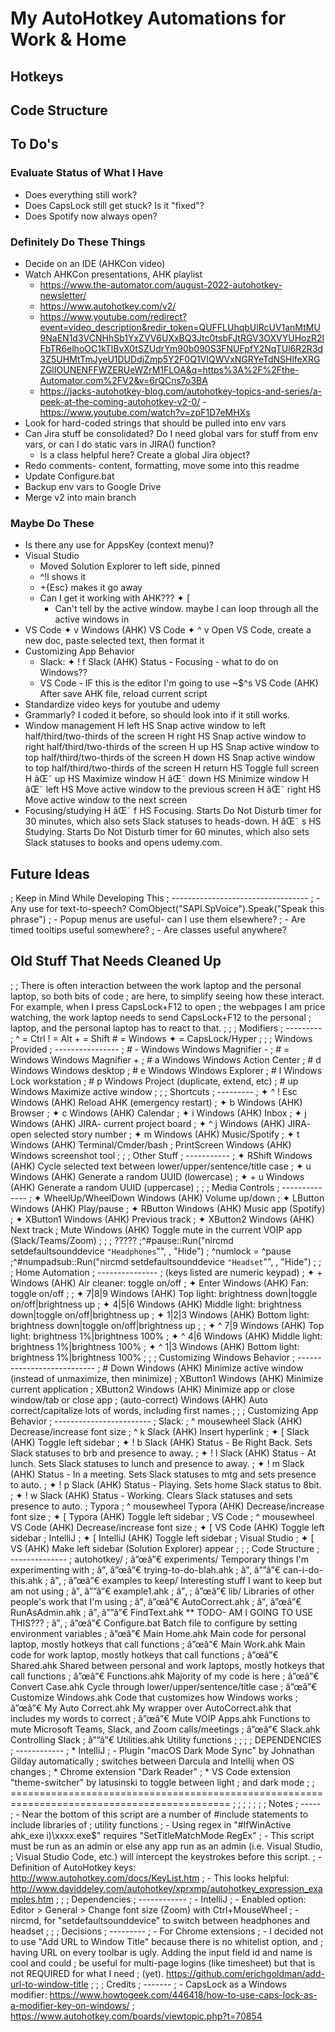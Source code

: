 # My AutoHotkey Automations for Work & Home


## Hotkeys



## Code Structure




## To Do's
### Evaluate Status of What I Have
- Does everything still work?
- Does CapsLock still get stuck? Is it "fixed"?
- Does Spotify now always open?
### Definitely Do These Things
- Decide on an IDE (AHKCon video)
- Watch AHKCon presentations, AHK playlist
    - https://www.the-automator.com/august-2022-autohotkey-newsletter/
    - https://www.autohotkey.com/v2/
    - https://www.youtube.com/redirect?event=video_description&redir_token=QUFFLUhqbUlRcUV1anMtMU9NaEN1d3VCNHhSb1YxZVV6UXxBQ3Jtc0tsbFJtRGV3OXVYUHozR2lFbTR6elhoOC1kTlBvX0tSZUdrYm90b090S3FNUFpfY2NqTUl6R2R3d3Z5UHMtTmJyeU1DUDdjZmp5Y2F0Q1VIQWVxNGRYeTdNSHlfeXRGZGlIOUNENFFWZERUeWZrM1FLOA&q=https%3A%2F%2Fthe-Automator.com%2FV2&v=6rQCns7o3BA
    - https://jacks-autohotkey-blog.com/autohotkey-topics-and-series/a-peek-at-the-coming-autohotkey-v2-0/
    -https://www.youtube.com/watch?v=zpF1D7eMHXs
- Look for hard-coded strings that should be pulled into env vars
- Can Jira stuff be consolidated? Do I need global vars for stuff from env vars, or can I do static vars in JIRA() function?
    - Is a class helpful here? Create a global Jira object?
- Redo comments- content, formatting, move some into this readme
- Update Configure.bat
- Backup env vars to Google Drive
- Merge v2 into main branch
### Maybe Do These
- Is there any use for AppsKey (context menu)?
- Visual Studio
    - Moved Solution Explorer to left side, pinned
    - ^!l shows it 
    - +{Esc} makes it go away
    - Can I get it working with AHK??? ✦ [
        - Can't tell by the active window. maybe I can loop through all the active windows in
- VS Code
    ✦ v    Windows (AHK)    VS Code
    ✦ ^ v  Open VS Code, create a new doc, paste selected text, then format it
- Customizing App Behavior
    - Slack:
       ✦ ! f               Slack (AHK)      Status - Focusing - what to do on Windows??
    - VS Code - IF this is the editor I'm going to use
       ~$^s                VS Code (AHK)    After save AHK file, reload current script
- Standardize video keys for youtube and udemy
- Grammarly? I coded it before, so should look into if it still works.
- Window management
    H left         HS       Snap active window to left half/third/two-thirds of the screen
    H right        HS       Snap active window to right half/third/two-thirds of the screen
    H up           HS       Snap active window to top half/third/two-thirds of the screen
    H down         HS       Snap active window to top half/third/two-thirds of the screen
    H return       HS       Toggle full screen
    H âŒ˜ up         HS       Maximize window
    H âŒ˜ down       HS       Minimize window
    H âŒ˜ left       HS       Move active window to the previous screen
    H âŒ˜ right      HS       Move active window to the next screen
- Focusing/studying
    H âŒ˜ f          HS       Focusing. Starts Do Not Disturb timer for 30 minutes, 
                              which also sets Slack statuses to heads-down.
    H âŒ˜ s          HS       Studying. Starts Do Not Disturb timer for 60 minutes,
                              which also sets Slack statuses to books and opens udemy.com.





## Future Ideas
; Keep in Mind While Developing This
; ----------------------------------
;   - Any use for text-to-speech? ComObject("SAPI.SpVoice").Speak("Speak this phrase")
;   - Popup menus are useful- can I use them elsewhere?
;   - Are timed tooltips useful somewhere?
;   - Are classes useful anywhere?





## Old Stuff That Needs Cleaned Up
;
; There is often interaction between the work laptop and the personal laptop, so both bits of code
; are here, to simplify seeing how these interact. For example, when I press CapsLock+F12 to open
; the webpages I am price watching, the work laptop needs to send CapsLock+F12 to the personal 
; laptop, and the personal laptop has to react to that.
;
;
; Modifiers
; ---------
; ^ = Ctrl     ! = Alt     + = Shift     # = Windows      ✦ = CapsLock/Hyper
;
;
; Windows Provided
; ----------------
; # -                   Windows          Windows Magnifier -
; # =                   Windows          Windows Magnifier +
; # a                   Windows          Windows Action Center
; # d                   Windows          Windows desktop
; # e                   Windows          Windows Explorer
; # l                   Windows          Lock workstation
; # p                   Windows          Project (duplicate, extend, etc)
; # up                  Windows          Maximize active window
;
;
; Shortcuts
; ---------
; ✦ ^ ! Esc             Windows (AHK)    Reload AHK (emergency restart)
; ✦ b                   Windows (AHK)    Browser
; ✦ c                   Windows (AHK)    Calendar
; ✦ i                   Windows (AHK)    Inbox
; ✦ j                   Windows (AHK)    JIRA- current project board
; ✦ ^ j                 Windows (AHK)    JIRA- open selected story number
; ✦ m                   Windows (AHK)    Music/Spotify
; ✦ t                   Windows (AHK)    Terminal/Cmder/bash
; PrintScreen           Windows (AHK)    Windows screenshot tool
;
;
; Other Stuff
; -----------
; ✦ RShift              Windows (AHK)    Cycle selected text between lower/upper/sentence/title case
; ✦ u                   Windows (AHK)    Generate a random UUID (lowercase)
; ✦ + u                 Windows (AHK)    Generate a random UUID (uppercase)
;
;
; Media Controls
; --------------
; ✦ WheelUp/WheelDown   Windows (AHK)    Volume up/down
; ✦ LButton             Windows (AHK)    Play/pause
; ✦ RButton             Windows (AHK)    Music app (Spotify)
; ✦ XButton1            Windows (AHK)    Previous track
; ✦ XButton2            Windows (AHK)    Next track
; Mute                  Windows (AHK)    Toggle mute in the current VOIP app (Slack/Teams/Zoom)
;
;
; ?????
;^#pause::Run("nircmd setdefaultsounddevice `"Headphones`"", , "Hide")      ; ^numlock = ^pause
;^#numpadsub::Run("nircmd setdefaultsounddevice `"Headset`"", , "Hide")
;
;
; Home Automation
; ---------------
; (keys listed are numeric keypad)
; ✦ +                   Windows (AHK)     Air cleaner: toggle on/off
; ✦ Enter               Windows (AHK)             Fan: toggle on/off
;
; ✦ 7|8|9               Windows (AHK)       Top light: brightness down|toggle on/off|brightness up
; ✦ 4|5|6               Windows (AHK)    Middle light: brightness down|toggle on/off|brightness up
; ✦ 1|2|3               Windows (AHK)    Bottom light: brightness down|toggle on/off|brightness up
;
; ✦ ^ 7|9               Windows (AHK)       Top light: brightness 1%|brightness 100%
; ✦ ^ 4|6               Windows (AHK)    Middle light: brightness 1%|brightness 100%
; ✦ ^ 1|3               Windows (AHK)    Bottom light: brightness 1%|brightness 100%
;
;
; Customizing Windows Behavior
; ---------------------------
; # Down                Windows (AHK)    Minimize active window (instead of unmaximize, then minimize)
; XButton1              Windows (AHK)    Minimize current application
; XButton2              Windows (AHK)    Minimize app or close window/tab or close app
; (auto-correct)        Windows (AHK)    Auto correct/capitalize lots of words, including first names
;
;
; Customizing App Behavior
; ------------------------
; Slack:
;   ^ mousewheel        Slack (AHK)      Decrease/increase font size
;   ^ k                 Slack (AHK)      Insert hyperlink
;   ✦ [                 Slack (AHK)      Toggle left sidebar
;   ✦ ! b               Slack (AHK)      Status - Be Right Back. Sets Slack statuses to brb and presence to away.
;   ✦ ! l               Slack (AHK)      Status - At lunch. Sets Slack statuses to lunch and presence to away.
;   ✦ ! m               Slack (AHK)      Status - In a meeting. Sets Slack statuses to mtg and sets presence to auto.
;   ✦ ! p               Slack (AHK)      Status - Playing. Sets home Slack status to 8bit.
;   ✦ ! w               Slack (AHK)      Status - Working. Clears Slack statuses and sets presence to auto.
; Typora
;   ^ mousewheel        Typora (AHK)     Decrease/increase font size
;   ✦ [                 Typora (AHK)     Toggle left sidebar
; VS Code
;   ^ mousewheel        VS Code (AHK)    Decrease/increase font size
;   ✦ [                 VS Code (AHK)    Toggle left sidebar
; IntelliJ
;   ✦ [                 IntelliJ (AHK)   Toggle left sidebar
; Visual Studio
;   ✦ [                 VS (AHK)         Make left sidebar (Solution Explorer) appear
;
;
; Code Structure
; --------------
; autohotkey/
; â”œâ”€ experiments/                Temporary things I'm experimenting with
; â”‚  â”œâ”€ trying-to-do-blah.ahk
; â”‚  â””â”€ can-i-do-this.ahk
; â”‚
; â”œâ”€ examples to keep/           Interesting stuff I want to keep but am not using
; â”‚  â””â”€ example1.ahk
; â”‚
; â”œâ”€ lib/                        Libraries of other people's work that I'm using
; â”‚  â”œâ”€ AutoCorrect.ahk
; â”‚  â”œâ”€ RunAsAdmin.ahk
; â”‚  â””â”€ FindText.ahk             ** TODO- AM I GOING TO USE THIS???
; â”‚
; â”œâ”€ Configure.bat               Batch file to configure by setting environment variables
; â”œâ”€ Main Home.ahk               Main code for personal laptop, mostly hotkeys that call functions
; â”œâ”€ Main Work.ahk               Main code for work laptop, mostly hotkeys that call functions
; â”œâ”€ Shared.ahk                  Shared between personal and work laptops, mostly hotkeys that call functions
; â”œâ”€ Functions.ahk               Majority of my code is here
; â”œâ”€ Convert Case.ahk            Cycle through lower/upper/sentence/title case
; â”œâ”€ Customize Windows.ahk       Code that customizes how Windows works
; â”œâ”€ My Auto Correct.ahk         My wrapper over AutoCorrect.ahk that includes my words to correct
; â”œâ”€ Mute VOIP Apps.ahk          Functions to mute Microsoft Teams, Slack, and Zoom calls/meetings
; â”œâ”€ Slack.ahk                   Controlling Slack
; â””â”€ Utilities.ahk               Utility functions
;
;
;
; DEPENDENCIES
; ------------
; * IntelliJ
;     - Plugin "macOS Dark Mode Sync" by Johnathan Gilday automatically 
;       switches between Darcula and Intellij when OS changes
; * Chrome extension "Dark Reader"
; * VS Code extension "theme-switcher" by latusinski to toggle between light
;  and dark mode
;
; ============================================================================================
;
;
;
;
;
;
; Notes
; -----
;   - Near the bottom of this script are a number of #include statements to include libraries of 
;     utility functions
;   - Using regex in "#IfWinActive ahk_exe i)\\xxxx\.exe$" requires "SetTitleMatchMode RegEx"
;   - This script must be run as an admin or else any app run as an admin (i.e. Visual Studio,
;     Visual Studio Code, etc.) will intercept the keystrokes before this script.
;   - Definition of AutoHotkey keys: http://www.autohotkey.com/docs/KeyList.htm
;   - This looks helpful: http://www.daviddeley.com/autohotkey/xprxmp/autohotkey_expression_examples.htm
;
;
; Dependencies
; ------------
;   - IntelliJ
;       - Enabled option: Editor > General > Change font size (Zoom) with Ctrl+MouseWheel
;   - nircmd, for "setdefaultsounddevice" to switch between headphones and headset
;
;
; Decisions
; ---------
;   - For Chrome extensions
;       - I decided not to use "Add URL to Window Title" because there is no whitelist option, and
;         having URL on every toolbar is ugly. Adding the input field id and name is cool and could
;         be useful for multi-page logins (like timesheet) but that is not REQUIRED for what I need 
;         (yet). https://github.com/erichgoldman/add-url-to-window-title
;
;
; Credits
; -------
;   - CapsLock as a Windows modifier: https://www.howtogeek.com/446418/how-to-use-caps-lock-as-a-modifier-key-on-windows/
;                                     https://www.autohotkey.com/boards/viewtopic.php?t=70854
